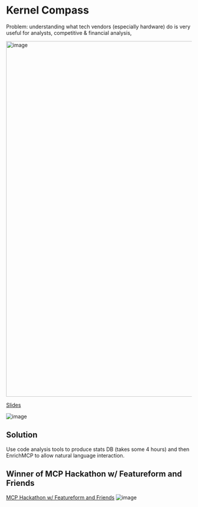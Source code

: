 # Kernel Compass

Problem: understanding what tech vendors (especially hardware) do is very useful for analysts, competitive & financial analysis,

<img width="965" alt="image" src="https://github.com/user-attachments/assets/88d8826a-bb18-4d0f-a984-2e3c8db96e05" />

[Slides](https://docs.google.com/presentation/d/1dkBOmONdExt8yP00ZkEsxqwki74I3oCMlEBwSV3ERAA/edit?usp=sharing)

![image](https://github.com/user-attachments/assets/505d2652-d97d-4896-a984-de35b7258de4)


## Solution

Use code analysis tools to produce stats DB (takes some 4 hours) and then EnrichMCP to allow natural language interaction.


## Winner of MCP Hackathon w/ Featureform and Friends

[MCP Hackathon w/ Featureform and Friends](https://lu.ma/qjvixbq0?tk=LvdEod)
![image](https://github.com/user-attachments/assets/b06825e5-416b-479a-979a-76ad39ed58fc)
